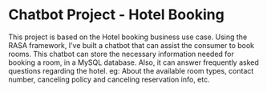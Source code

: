 # Chatbot Project - Hotel Booking
This project is based on the Hotel booking business use case. Using the RASA framework, I’ve built a chatbot that can assist the consumer to book rooms. This chatbot can store the necessary information needed for booking a room, in a MySQL database. Also, it can answer frequently asked questions regarding the hotel. eg: About the available room types, contact number, canceling policy and canceling reservation info, etc.
